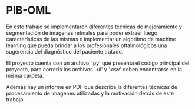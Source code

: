 # PIB-OML
En este trabajo se implementaron diferentes técnicas de mejoramiento y segmentación de imágenes retinales para poder extraer luego características de las mismas e implementar un algoritmo de machine learning que pueda brindar a los profesionales oftalmológicos una sugerencia del diagnóstico del paciente tratado.

El proyecto cuenta con un archivo '.py' que presenta el código principal del proyecto, para correrlo los archivos '.ui' y '.csv' deben encontrarse en la misma carpeta.

Además hay un informe en PDF que describe la diferentes técnicas de procesamiento de imagenes utilizadas  y la motivación detrás de este trabajo.
